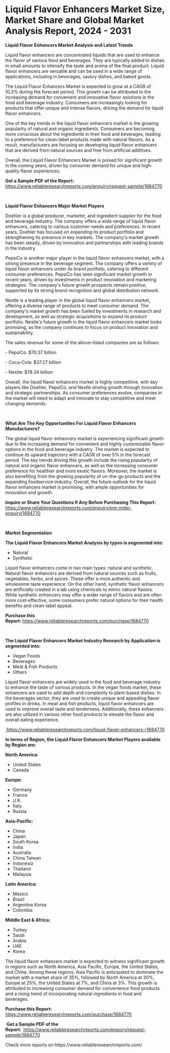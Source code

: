 <p><h1>Liquid Flavor Enhancers Market Size, Market Share and Global Market Analysis Report, 2024 - 2031</h1></p><p><strong>Liquid Flavor Enhancers Market Analysis and Latest Trends</strong></p>
<p><p>Liquid flavor enhancers are concentrated liquids that are used to enhance the flavor of various food and beverages. They are typically added to dishes in small amounts to intensify the taste and aroma of the final product. Liquid flavor enhancers are versatile and can be used in a wide range of applications, including in beverages, savory dishes, and baked goods.</p><p>The Liquid Flavor Enhancers Market is expected to grow at a CAGR of 10.3% during the forecast period. This growth can be attributed to the increasing demand for convenient and innovative flavor solutions in the food and beverage industry. Consumers are increasingly looking for products that offer unique and intense flavors, driving the demand for liquid flavor enhancers.</p><p>One of the key trends in the liquid flavor enhancers market is the growing popularity of natural and organic ingredients. Consumers are becoming more conscious about the ingredients in their food and beverages, leading to a preference for clean-label products made with natural flavors. As a result, manufacturers are focusing on developing liquid flavor enhancers that are derived from natural sources and free from artificial additives.</p><p>Overall, the Liquid Flavor Enhancers Market is poised for significant growth in the coming years, driven by consumer demand for unique and high-quality flavor experiences.</p></p>
<p><strong>Get a Sample PDF of the Report:&nbsp;</strong> <a href="https://www.reliableresearchreports.com/enquiry/request-sample/1684770">https://www.reliableresearchreports.com/enquiry/request-sample/1684770</a></p>
<p>&nbsp;</p>
<p><strong>Liquid Flavor Enhancers Major Market Players</strong></p>
<p><p>Doehler is a global producer, marketer, and ingredient supplier for the food and beverage industry. The company offers a wide range of liquid flavor enhancers, catering to various customer needs and preferences. In recent years, Doehler has focused on expanding its product portfolio and strengthening its presence in key markets. The company's market growth has been steady, driven by innovation and partnerships with leading brands in the industry.</p><p>PepsiCo is another major player in the liquid flavor enhancers market, with a strong presence in the beverage segment. The company offers a variety of liquid flavor enhancers under its brand portfolio, catering to different consumer preferences. PepsiCo has seen significant market growth in recent years, driven by investments in product innovation and marketing strategies. The company's future growth prospects remain positive, supported by its strong brand recognition and global distribution network.</p><p>Nestle is a leading player in the global liquid flavor enhancers market, offering a diverse range of products to meet consumer demand. The company's market growth has been fueled by investments in research and development, as well as strategic acquisitions to expand its product portfolio. Nestle's future growth in the liquid flavor enhancers market looks promising, as the company continues to focus on product innovation and sustainability.</p><p>The sales revenue for some of the above-listed companies are as follows:</p><p>- PepsiCo: $70.37 billion</p><p>- Coca-Cola: $37.27 billion</p><p>- Nestle: $78.34 billion</p><p>Overall, the liquid flavor enhancers market is highly competitive, with key players like Doehler, PepsiCo, and Nestle driving growth through innovation and strategic partnerships. As consumer preferences evolve, companies in the market will need to adapt and innovate to stay competitive and meet changing demands.</p></p>
<p>&nbsp;</p>
<p><strong>What Are The Key Opportunities For Liquid Flavor Enhancers Manufacturers?</strong></p>
<p><p>The global liquid flavor enhancers market is experiencing significant growth due to the increasing demand for convenient and highly customizable flavor options in the food and beverage industry. The market is expected to continue its upward trajectory with a CAGR of over 5% in the forecast period. The key trends driving this growth include the rising popularity of natural and organic flavor enhancers, as well as the increasing consumer preference for healthier and more exotic flavors. Moreover, the market is also benefiting from the growing popularity of on-the-go products and the expanding foodservice industry. Overall, the future outlook for the liquid flavor enhancers market is promising, with ample opportunities for innovation and growth.</p></p>
<p><strong>Inquire or Share Your Questions If Any Before Purchasing This Report:</strong> <a href="https://www.reliableresearchreports.com/enquiry/pre-order-enquiry/1684770">https://www.reliableresearchreports.com/enquiry/pre-order-enquiry/1684770</a></p>
<p>&nbsp;</p>
<p><strong>Market Segmentation</strong></p>
<p><strong>The Liquid Flavor Enhancers Market Analysis by types is segmented into:</strong></p>
<p><ul><li>Natural</li><li>Synthetic</li></ul></p>
<p><p>Liquid flavor enhancers come in two main types: natural and synthetic. Natural flavor enhancers are derived from natural sources such as fruits, vegetables, herbs, and spices. These offer a more authentic and wholesome taste experience. On the other hand, synthetic flavor enhancers are artificially created in a lab using chemicals to mimic natural flavors. While synthetic enhancers may offer a wider range of flavors and are often more cost-effective, some consumers prefer natural options for their health benefits and clean-label appeal.</p></p>
<p><strong>Purchase this Report:&nbsp;</strong><a href="https://www.reliableresearchreports.com/purchase/1684770">https://www.reliableresearchreports.com/purchase/1684770</a></p>
<p>&nbsp;</p>
<p><strong>The Liquid Flavor Enhancers Market Industry Research by Application is segmented into:</strong></p>
<p><ul><li>Vegan Foods</li><li>Beverages</li><li>Meat & Fish Products</li><li>Others</li></ul></p>
<p><p>Liquid flavor enhancers are widely used in the food and beverage industry to enhance the taste of various products. In the vegan foods market, these enhancers are used to add depth and complexity to plant-based dishes. In the beverages sector, they are used to create unique and appealing flavor profiles in drinks. In meat and fish products, liquid flavor enhancers are used to improve overall taste and tenderness. Additionally, these enhancers are also utilized in various other food products to elevate the flavor and overall eating experience.</p></p>
<p><a href="https://www.reliableresearchreports.com/liquid-flavor-enhancers-r1684770">&nbsp;https://www.reliableresearchreports.com/liquid-flavor-enhancers-r1684770</a></p>
<p><strong>In terms of Region, the Liquid Flavor Enhancers Market Players available by Region are:</strong></p>
<p>
    <p> <strong> North America: </strong>
        <ul>
            <li>United States</li>
            <li>Canada</li>
        </ul>
        </p> 
    <p> <strong> Europe: </strong>
        <ul>
            <li>Germany</li>
            <li>France</li>
            <li>U.K.</li>
            <li>Italy</li>
            <li>Russia</li>
        </ul>
        </p> 
    <p> <strong> Asia-Pacific: </strong>
        <ul>
            <li>China</li>
            <li>Japan</li>
            <li>South Korea</li>
            <li>India</li>
            <li>Australia</li>
            <li>China Taiwan</li>
            <li>Indonesia</li>
            <li>Thailand</li>
            <li>Malaysia</li>
        </ul>
        </p> 
    <p> <strong> Latin America: </strong>
        <ul>
            <li>Mexico</li>
            <li>Brazil</li>
            <li>Argentina Korea</li>
            <li>Colombia</li>
        </ul>
        </p> 
    <p> <strong> Middle East & Africa: </strong>
        <ul>
            <li>Turkey</li>
            <li>Saudi</li>
            <li>Arabia</li>
            <li>UAE</li>
            <li>Korea</li>
        </ul>
    </p>
    </p>
<p><p>The liquid flavor enhancers market is expected to witness significant growth in regions such as North America, Asia Pacific, Europe, the United States, and China. Among these regions, Asia Pacific is anticipated to dominate the market with a market share of 35%, followed by North America at 30%, Europe at 25%, the United States at 7%, and China at 3%. This growth is attributed to increasing consumer demand for convenience food products and a rising trend of incorporating natural ingredients in food and beverages.</p></p>
<p><strong>Purchase this Report: </strong><a href="https://www.reliableresearchreports.com/purchase/1684770">https://www.reliableresearchreports.com/purchase/1684770</a></p>
<p>&nbsp;<strong>Get a Sample PDF of the Report:&nbsp;&nbsp;</strong><a href="https://www.reliableresearchreports.com/enquiry/request-sample/1684770">https://www.reliableresearchreports.com/enquiry/request-sample/1684770</a></p>
<p><strong></strong></p>
<p>Check more reports on https://www.reliableresearchreports.com/</p>